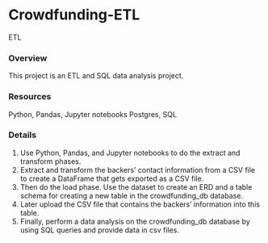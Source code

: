 # Crowdfunding-ETL
ETL

### Overview
This project is an ETL and SQL data analysis project.

### Resources
Python, Pandas, Jupyter notebooks
Postgres, SQL

### Details
1. Use Python, Pandas, and Jupyter notebooks to do the extract and transform phases. 
2. Extract and transform the backers’ contact information from a CSV file to create a DataFrame that gets exported as a CSV file. 
3. Then do the load phase. Use the dataset to create an ERD and a table schema for creating a new table in the crowdfunding_db database. 
4. Later upload the CSV file that contains the backers’ information into this table. 
5. Finally, perform a data analysis on the crowdfunding_db database by using SQL queries and provide data in csv files.



